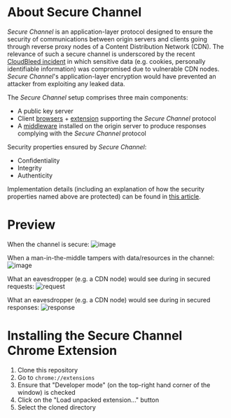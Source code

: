 # About Secure Channel

*Secure Channel* is an application-layer protocol designed to ensure the security of communications between origin servers and clients going through reverse proxy nodes of a Content Distribution Network (CDN). The relevance of such a secure channel is underscored by the recent [CloudBleed incident](https://blog.cloudflare.com/quantifying-the-impact-of-cloudbleed/) in which sensitive data (e.g. cookies, personally identifiable information) was compromised due to vulnerable CDN nodes. *Secure Channel*'s application-layer encryption would have prevented an attacker from exploiting any leaked data.

The *Secure Channel* setup comprises three main components:
- A public key server
- Client [browsers](https://github.com/thngkaiyuan/chromium) + [extension](https://github.com/thngkaiyuan/secure-channel) supporting the *Secure Channel* protocol
- A [middleware](https://github.com/thngkaiyuan/secure-channel-middleware) installed on the origin server to produce responses complying with the *Secure Channel* protocol

Security properties ensured by *Secure Channel*:
- Confidentiality
- Integrity
- Authenticity

Implementation details (including an explanation of how the security properties named above are protected) can be found in [this article](https://github.com/thngkaiyuan/secure-channel/blob/master/DETAILS.md).

# Preview

When the channel is secure:
![image](https://cloud.githubusercontent.com/assets/10496851/23801645/db71b7ee-05eb-11e7-9f59-50de91658526.png)

When a man-in-the-middle tampers with data/resources in the channel:
![image](https://cloud.githubusercontent.com/assets/10496851/23801924/b4b23b0a-05ec-11e7-85c5-5342646a3015.png)

What an eavesdropper (e.g. a CDN node) would see during in secured requests:
![request](https://cloud.githubusercontent.com/assets/10496851/23802644/e47e6546-05ee-11e7-86ed-6164d6c472e2.png)

What an eavesdropper (e.g. a CDN node) would see during in secured responses:
![response](https://cloud.githubusercontent.com/assets/10496851/23802743/33fa292a-05ef-11e7-9ac1-aa197ce6d727.png)

# Installing the Secure Channel Chrome Extension

1. Clone this repository
2. Go to `chrome://extensions`
3. Ensure that "Developer mode" (on the top-right hand corner of the window) is checked
4. Click on the "Load unpacked extension..." button
5. Select the cloned directory
